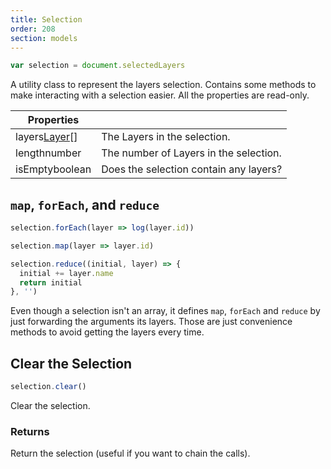 ```yaml
---
title: Selection
order: 208
section: models
---
```


```javascript
var selection = document.selectedLayers
```

A utility class to represent the layers selection. Contains some methods to make interacting with a selection easier. All the properties are read-only.

| Properties                                            |                                        |
| ----------------------------------------------------- | -------------------------------------- |
| layers<span class="arg-type">[Layer](#layer)[]</span> | The Layers in the selection.           |
| length<span class="arg-type">number</span>            | The number of Layers in the selection. |
| isEmpty<span class="arg-type">boolean</span>          | Does the selection contain any layers? |

## `map`, `forEach`, and `reduce`

```javascript
selection.forEach(layer => log(layer.id))

selection.map(layer => layer.id)

selection.reduce((initial, layer) => {
  initial += layer.name
  return initial
}, '')
```

Even though a selection isn't an array, it defines `map`, `forEach` and `reduce` by just forwarding the arguments its layers. Those are just convenience methods to avoid getting the layers every time.

## Clear the Selection

```javascript
selection.clear()
```

Clear the selection.

### Returns

Return the selection (useful if you want to chain the calls).
